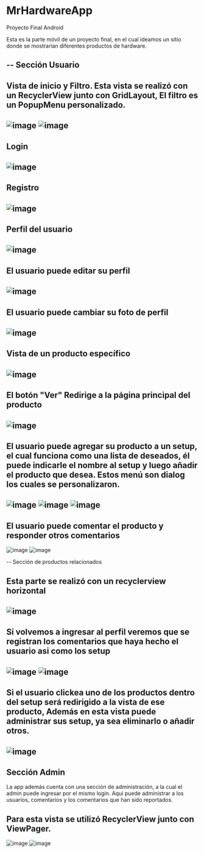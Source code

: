 # MrHardwareApp
Proyecto Final Android

Esta es la parte móvil de un proyecto final, en el cual ideamos un sitio donde se mostrarían diferentes productos
de hardware.

--
Sección Usuario
--
Vista de inicio y Filtro.
Esta vista se realizó con un RecyclerView junto con GridLayout, El filtro es un PopupMenu personalizado.
--
![image](https://user-images.githubusercontent.com/104037070/182203592-0f6356ee-1c5e-4b27-ad0c-9fe7844a2755.png)
![image](https://user-images.githubusercontent.com/104037070/182203854-0aaeb37f-ebdc-4a59-a8d2-343ccefff71a.png)
--
Login
--
![image](https://user-images.githubusercontent.com/104037070/182203911-4ad7b6f7-e0bb-4fce-a155-2ca7d851e375.png)
--
Registro
--
![image](https://user-images.githubusercontent.com/104037070/182204155-221c1603-2124-49e2-a3fd-b96a06c7885b.png)
--
Perfil del usuario
--
![image](https://user-images.githubusercontent.com/104037070/182205305-ffe83ba8-368c-4272-81e4-82efa481e6f7.png)
--
El usuario puede editar su perfil
--
![image](https://user-images.githubusercontent.com/104037070/182205388-c49d387c-5364-42ad-8a08-6ec0a42128f7.png)
--
El usuario puede cambiar su foto de perfil
--
![image](https://user-images.githubusercontent.com/104037070/182206729-fa5b6abd-85b4-41b9-82bb-ab16814df783.png)
--
Vista de un producto específico
--
![image](https://user-images.githubusercontent.com/104037070/182206837-eb1921cf-fb4c-4877-a4c1-2e8450a6cec9.png)
--
El botón "Ver" Redirige a la página principal del producto
--
![image](https://user-images.githubusercontent.com/104037070/182207042-016f7710-cd03-4da4-93a2-31b5bffb8bbc.png)
--
El usuario puede agregar su producto a un setup, el cual funciona como una lista de deseados, él puede indicarle el nombre al setup 
y luego añadir el producto que desea. Estos menú son dialog los cuales se personalizaron.
--
![image](https://user-images.githubusercontent.com/104037070/182207147-8ab97850-1fa1-43f3-a82f-605539a7d2a5.png)
![image](https://user-images.githubusercontent.com/104037070/182207227-4bfb7f52-4840-4e0c-850f-c4c0c8c9cb24.png)
![image](https://user-images.githubusercontent.com/104037070/182207323-969608a6-8079-4d0a-95e2-f07b771f75a4.png)
--
El usuario puede comentar el producto y responder otros comentarios
--
![image](https://user-images.githubusercontent.com/104037070/182207504-a0f435d5-cdb9-4f45-940c-7be662b9d47b.png)
![image](https://user-images.githubusercontent.com/104037070/182207586-b83fa3bf-8f40-498c-9213-73cc37cd2a02.png)

--
Sección de productos relacionados

Esta parte se realizó con un recyclerview horizontal
--
![image](https://user-images.githubusercontent.com/104037070/182207640-747d7098-f670-4144-ae53-05f69185fd5a.png)
--
Si volvemos a ingresar al perfil veremos que se registran los comentarios que haya hecho el usuario asi como los setup
--
![image](https://user-images.githubusercontent.com/104037070/182207758-cd0efbf3-e56f-4ecf-b376-11c04ef66da6.png)
![image](https://user-images.githubusercontent.com/104037070/182207832-5084f78d-1a15-40a8-8c08-283a83813a41.png)
--
Si el usuario clickea uno de los productos dentro del setup será redirigido a la vista de ese producto,
Además en esta vista puede administrar sus setup, ya sea eliminarlo o añadir otros.
--
![image](https://user-images.githubusercontent.com/104037070/182207978-f7f2f302-ac88-4753-bdeb-98bbb894ebb6.png)
--
Sección Admin
--
La app además cuenta con una sección de administración, a la cual el admin puede ingresar por el mismo login.
Aqui puede administrar a los usuarios, comentarios y los comentarios que han sido reportados.

Para esta vista se utilizó RecyclerView junto con ViewPager.
--
![image](https://user-images.githubusercontent.com/104037070/182214085-e0f1278c-c74a-4165-98a7-cfdfb7942ff7.png)
![image](https://user-images.githubusercontent.com/104037070/182214110-69f61a68-d7bf-4c40-af5a-6107d863fa5d.png)




